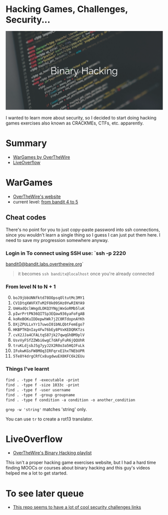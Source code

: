 # Hacking Games, Challenges, Security...

![README's image header](binary-hacking.png)

I wanted to learn more about security, so I decided to start doing hacking games
exercises also known as CRACKMEs, CTFs, etc. apparently.

# Summary
* [WarGames by OverTheWire](#wargames)
* [LiveOverflow](#liveoverflow)

# WarGames

* [OverTheWire's website](http://overthewire.org)
* current level: [from bandit 4 to 5](http://overthewire.org/wargames/bandit/bandit5.html)

## Cheat codes

There's no point for you to just copy-paste password into ssh connections, since
you wouldn't learn a single thing so I guess I can just put them here. I need to
save my progression somewhere anyway.

### Login in To connect using SSH use: `ssh -p 2220
bandit0@bandit.labs.overthewire.org`
  > it becomes `ssh banditx@localhost` once you're already connected

### From level N to N + 1

0. `boJ9jbbUNNfktd78OOpsqOltutMc3MY1`
1. `CV1DtqXWVFXTvM2F0k09SHz0YwRINYA9`
1. `UmHadQclWmgdLOKQ3YNgjWxGoRMb5luK`
1. `pIwrPrtPN36QITSp3EQaw936yaFoFgAB`
1. `koReBOKuIDDepwhWk7jZC0RTdopnAYKh`
1. `DXjZPULLxYr17uwoI01bNLQbtFemEgo7`
1. `HKBPTKQnIay4Fw76bEy8PVxKEDQRKTzs`
1. `cvX2JJa4CFALtqS87jk27qwqGhBM9plV`
1. `UsvVyFSfZZWbi6wgC7dAFyFuR6jQQUhR`
1. `truKLdjsbJ5g7yyJ2X2R0o3a5HQJFuLk`
1. `IFukwKGsFW8MOq3IRFqrxE1hxTNEbUPR`
1. `5Te8Y4drgCRfCx8ugdwuEX8KFC6k2EUu`

### Things I've learnt

```
find . -type f -executable -print
find . -type f -size 1033c -print
find . -type f -user username
find . -type f -group groupname
find . -type f condition -a condition -o another_condition
```

`grep -w 'string'` matches 'string' only.

You can use `tr` to create a rot13 translator.

# LiveOverflow
* [OverTheWire's Binary Hacking playlist](https://www.youtube.com/playlist?list=PLhixgUqwRTjxglIswKp9mpkfPNfHkzyeN)

This isn't a proper hacking game exercises website, but I had a hard time
finding MOOCs or courses about binary hacking and this guy's videos helped me a
lot to get started.

# To see later queue
* [This repo seems to have a lot of cool security challenges links](https://github.com/rynfld/Wargames)
